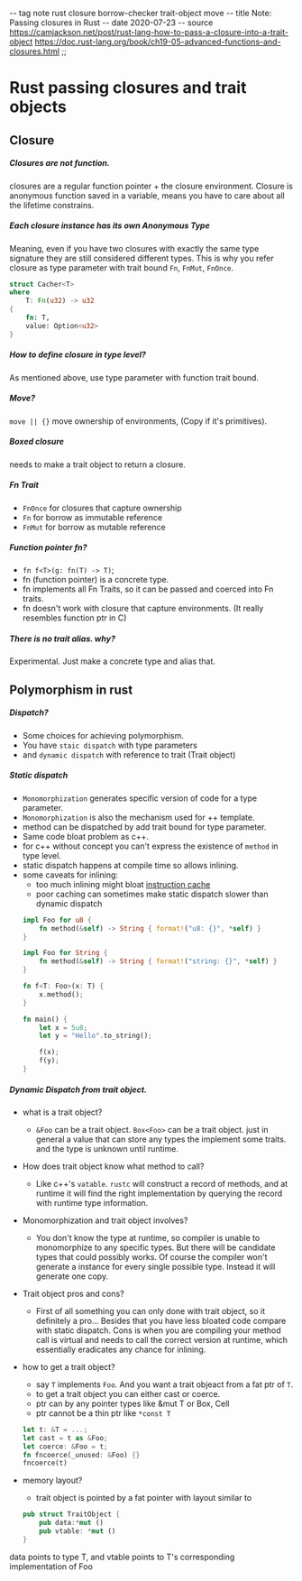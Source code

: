 -- tag note rust closure borrow-checker trait-object move
-- title Note: Passing closures in Rust
-- date 2020-07-23
-- source https://camjackson.net/post/rust-lang-how-to-pass-a-closure-into-a-trait-object
          https://doc.rust-lang.org/book/ch19-05-advanced-functions-and-closures.html
;;
# Rust passing closures and trait objects

## Closure
##### Closures are not function.
closures are a regular function pointer + the closure environment. Closure is anonymous function saved in a variable, means you have to care about all the lifetime constrains.

##### Each closure instance has its own Anonymous Type
Meaning, even if you have two closures with exactly the same type signature they are still considered different types. This is why you refer closure as type parameter with trait bound `Fn`, `FnMut`, `FnOnce`.
```rust
struct Cacher<T>
where
    T: Fn(u32) -> u32
{
    fn: T,
    value: Option<u32>
}
```

##### How to define closure in type level?
As mentioned above, use type parameter with function trait bound.

##### Move?
`move || {}` move ownership of environments, (Copy if it's primitives).

##### Boxed closure
needs to make a trait object to return a closure.

##### Fn Trait
- `FnOnce` for closures that capture ownership
- `Fn` for borrow as immutable reference
- `FnMut` for borrow as mutable reference

##### Function pointer fn?
- `fn f<T>(g: fn(T) -> T)`;
- fn (function pointer) is a concrete type.
- fn implements all Fn Traits, so it can be passed and coerced into Fn traits.
- fn doesn't work with closure that capture environments. (It really resembles function ptr in C)

##### There is no trait alias. why?
Experimental. Just make a concrete type and alias that.

## Polymorphism in rust
##### Dispatch?
- Some choices for achieving polymorphism.
- You have `staic dispatch` with type parameters
- and `dynamic dispatch` with reference to trait (Trait object)

##### Static dispatch
- `Monomorphization` generates specific version of code for a type parameter.
- `Monomorphization` is also the mechanism used for ++ template.
- method can be dispatched by add trait bound for type parameter.
- Same code bloat problem as c++.
- for c++ without concept you can't express the existence of `method` in type level.
- static dispatch happens at compile time so allows inlining.
- some caveats for inlining:
    - too much inlining might bloat [instruction cache](https://ecee.colorado.edu/~ecen4002/manuals/dsp56300family/ch8-i-cache.pdf)
    - poor caching can sometimes make static dispatch slower than dynamic dispatch
  ```rust
  impl Foo for u8 {
      fn method(&self) -> String { format!("u8: {}", *self) }
  }

  impl Foo for String {
      fn method(&self) -> String { format!("string: {}", *self) }
  }

  fn f<T: Foo>(x: T) {
      x.method();
  }

  fn main() {
      let x = 5u8;
      let y = "Hello".to_string();

      f(x);
      f(y);
  }
  ```

##### Dynamic Dispatch from trait object.
- what is a trait object?
    - `&Foo` can be a trait object. `Box<Foo>` can be a trait object.  just in general a value that can store any types the implement some traits.  and the type is unknown until runtime.

- How does trait object know what method to call?
    - Like c++'s `vatable`. `rustc` will construct a record of methods, and at runtime it will find the right implementation by querying the record with runtime type information.

- Monomorphization and trait object involves?
    - You don't know the type at runtime, so compiler is unable to monomorphize to any specific types. But there will be candidate types that could possibly works.  Of course the compiler won't generate a instance for every single possible type. Instead it will generate one copy.

- Trait object pros and cons?
    - First of all something you can only done with trait object, so it definitely a pro... Besides that you have less bloated code compare with static dispatch.  Cons is when you are compiling your method call is virtual and needs to call the correct version at runtime, which essentially eradicates any chance for inlining.

- how to get a trait object?
    - say `T` implements `Foo`. And you want a trait objeact from a fat ptr of `T`.
    - to get a trait object you can either cast or coerce.
    - ptr can by any pointer types like &mut T or Box<T>, Cell<T>
    - ptr cannot be a thin ptr like `*const T`
    ```rust
    let t: &T = ...;
    let cast = t as &Foo;
    let coerce: &Foo = t;
    fn fncoerce(_unused: &Foo) {}
    fncoerce(t)
    ```
- memory layout?
    - trait object is pointed by a fat pointer with layout similar to
    ```rust
    pub struct TraitObject {
        pub data:*mut ()
        pub vtable: *mut ()
    }
    ```
data points to type T, and vtable points to T's corresponding implementation of Foo
